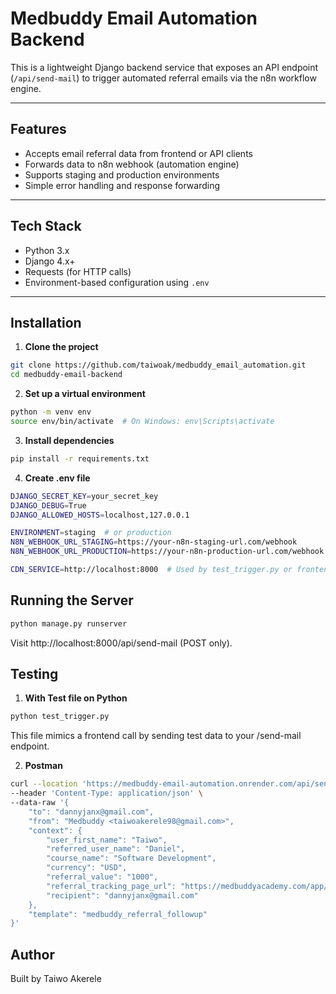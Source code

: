 # Medbuddy Email Automation Backend

This is a lightweight Django backend service that exposes an API endpoint (`/api/send-mail`) to trigger automated referral emails via the n8n workflow engine.

---

## Features

- Accepts email referral data from frontend or API clients
- Forwards data to n8n webhook (automation engine)
- Supports staging and production environments
- Simple error handling and response forwarding

---

## Tech Stack

- Python 3.x
- Django 4.x+
- Requests (for HTTP calls)
- Environment-based configuration using `.env`

---

## Installation

1. **Clone the project**

```bash
git clone https://github.com/taiwoak/medbuddy_email_automation.git
cd medbuddy-email-backend
```

2. **Set up a virtual environment**

```bash
python -m venv env
source env/bin/activate  # On Windows: env\Scripts\activate
```

3. **Install dependencies**

```bash
pip install -r requirements.txt
```

4. **Create .env file**

```bash
DJANGO_SECRET_KEY=your_secret_key
DJANGO_DEBUG=True
DJANGO_ALLOWED_HOSTS=localhost,127.0.0.1

ENVIRONMENT=staging  # or production
N8N_WEBHOOK_URL_STAGING=https://your-n8n-staging-url.com/webhook
N8N_WEBHOOK_URL_PRODUCTION=https://your-n8n-production-url.com/webhook

CDN_SERVICE=http://localhost:8000  # Used by test_trigger.py or frontend
```

## Running the Server

```bash
python manage.py runserver
```

Visit http://localhost:8000/api/send-mail (POST only).


## Testing

1. **With Test file on Python**

```bash
python test_trigger.py
```

This file mimics a frontend call by sending test data to your /send-mail endpoint.

2. **Postman**

```bash
curl --location 'https://medbuddy-email-automation.onrender.com/api/send-mail' \
--header 'Content-Type: application/json' \
--data-raw '{
    "to": "dannyjanx@gmail.com",
    "from": "Medbuddy <taiwoakerele98@gmail.com>",
    "context": {
        "user_first_name": "Taiwo",
        "referred_user_name": "Daniel",
        "course_name": "Software Development",
        "currency": "USD",
        "referral_value": "1000",
        "referral_tracking_page_url": "https://medbuddyacademy.com/app/tracking",
        "recipient": "dannyjanx@gmail.com"
    },
    "template": "medbuddy_referral_followup"
}'
```

## Author

Built by Taiwo Akerele

